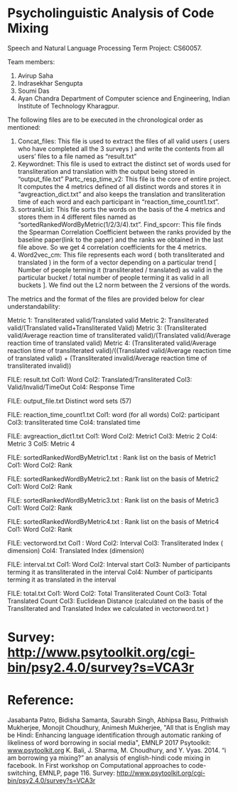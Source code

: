 # Psycholinguistic Analysis of Code Mixing
Speech and Natural Language Processing Term Project: CS60057. 

Team members:
1. Avirup Saha
2. Indrasekhar Sengupta
3. Soumi Das
4. Ayan Chandra
Department of Computer science and Engineering, Indian Institute of Technology Kharagpur.

The following files are to be executed in the chronological order as mentioned:

1. Concat_files: This file is used to extract the files of all valid users ( users who have completed all the 3 surveys ) and write the contents from all users’ files to a file named as “result.txt”
2. Keywordnet: This file is used to extract the distinct set of words used for transliteration and translation with the output being stored in “output_file.txt”
Partc_resp_time_v2: This file is the core of entire project. It computes the 4 metrics defined of all distinct words and stores it in “avgreaction_dict.txt” and also keeps the translation and transliteration time of each word and each participant in “reaction_time_count1.txt”.
3. sortrankList: This file sorts the words on the basis of the 4 metrics and stores them in 4 different files named as “sortedRankedWordByMetric(1/2/3/4).txt”.
Find_spcorr: This file finds the Spearman Correlation Coefficient between the ranks provided by the baseline paper(link to the paper) and the ranks we obtained in the last file above. So we get 4 correlation coefficients for the 4 metrics.
4. Word2vec_cm: This file represents each word ( both transliterated and translated ) in the form of a vector depending on a particular trend [ Number of people terming it (transliterated / translated) as valid in the particular bucket / total number of people terming it as valid in all buckets ]. We find out the L2 norm between the 2 versions of the words.


The metrics and the format of the files are provided below for clear understandability:

Metric 1: Transliterated valid/Translated valid
Metric 2: Transliterated valid/(Translated valid+Transliterated Valid)
Metric 3: (Transliterated valid/Average reaction time of transliterated valid)/(Translated valid/Average reaction time of translated valid)
Metric 4:  (Transliterated valid/Average reaction time of transliterated valid)/((Translated valid/Average reaction time of translated valid) + (Transliterated invalid/Average reaction time of transliterated invalid))

FILE: result.txt
Col1: Word
Col2: Translated/Transliterated
Col3: Valid/Invalid/TimeOut
Col4: Response Time

FILE: output_file.txt
Distinct word sets (57)

FILE: reaction_time_count1.txt
Col1: word (for all words)
Col2: participant
Col3: transliterated time
Col4: translated time

FILE: avgreaction_dict1.txt
Col1: Word
Col2: Metric1
Col3: Metric 2
Col4: Metric 3
Col5: Metric 4

FILE: sortedRankedWordByMetric1.txt : Rank list on the basis of Metric1
Col1: Word
Col2: Rank

FILE: sortedRankedWordByMetric2.txt : Rank list on the basis of Metric2
Col1: Word
Col2: Rank

FILE: sortedRankedWordByMetric3.txt : Rank list on the basis of Metric3
Col1: Word
Col2: Rank

FILE: sortedRankedWordByMetric4.txt : Rank list on the basis of Metric4
Col1: Word
Col2: Rank

FILE: vectorword.txt
Col1 : Word
Col2: Interval
Col3: Transliterated Index ( dimension)
Col4: Translated Index (dimension)

FILE: interval.txt
Col1: Word
Col2: Interval start
Col3: Number of participants terming it as transliterated in the interval
Col4: Number of participants terming it as translated in the interval

FILE: total.txt
Col1: Word
Col2: Total Transliterated Count
Col3: Total Translated Count
Col3: Euclidean Distance (calculated on the basis of the Transliterated and Translated Index we calculated in vectorword.txt )

# Survey: http://www.psytoolkit.org/cgi-bin/psy2.4.0/survey?s=VCA3r

# Reference: 
Jasabanta Patro, Bidisha Samanta, Saurabh Singh, Abhipsa Basu, Prithwish Mukherjee, Monojit Choudhury, Animesh Mukherjee, "All that is English may be Hindi: Enhancing language identification through automatic ranking of likeliness of word borrowing in social media", EMNLP 2017
Psytoolkit: www.psytoolkit.org
K. Bali, J. Sharma, M. Choudhury, and Y. Vyas. 2014. “i am borrowing ya mixing?” an analysis of english-hindi code mixing in facebook. In First workshop on Computational approaches to code-switching, EMNLP, page 116.
Survey: http://www.psytoolkit.org/cgi-bin/psy2.4.0/survey?s=VCA3r


